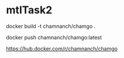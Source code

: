 # mtlTask2

docker build -t chamnanch/chamgo .

docker push chamnanch/chamgo:latest

https://hub.docker.com/r/chamnanch/chamgo
